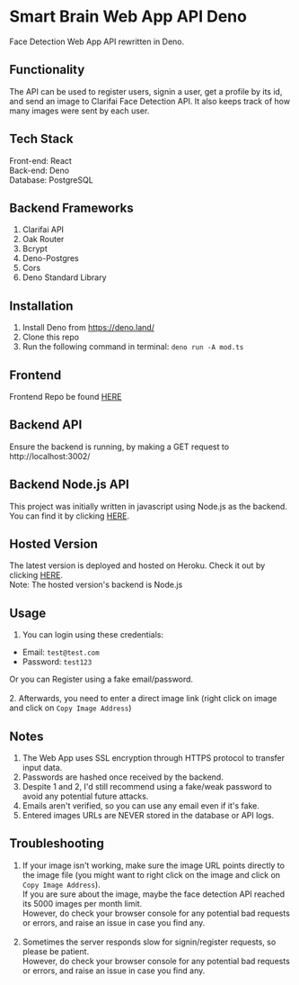 # Smart Brain Web App API Deno
Face Detection Web App API rewritten in Deno.

## Functionality
The API can be used to register users, signin a user, get a profile by its id, and send an image to Clarifai Face Detection API. It also keeps track of how many images were sent by each user.

## Tech Stack
Front-end: React<br>
Back-end: Deno<br>
Database: PostgreSQL<br>

## Backend Frameworks
1. Clarifai API
2. Oak Router
3. Bcrypt
4. Deno-Postgres
5. Cors
6. Deno Standard Library

## Installation
1. Install Deno from https://deno.land/
2. Clone this repo
3. Run the following command in terminal: `deno run -A mod.ts`

## Frontend
Frontend Repo be found [HERE](https://github.com/karimkhattaby/smart-brain)

## Backend API
Ensure the backend is running, by making a GET request to http://localhost:3002/

## Backend Node.js API
This project was initially written in javascript using Node.js as the backend. You can find it by clicking [HERE](https://github.com/karimkhattaby/smart-brain-api).

## Hosted Version
The latest version is deployed and hosted on Heroku. Check it out by clicking [HERE](https://smart-brain-karim.herokuapp.com/).<br>
Note: The hosted version's backend is Node.js

## Usage
1. You can login using these credentials:
- Email: `test@test.com`
- Password: `test123`

Or you can Register using a fake email/password.<br><br>
2. Afterwards, you need to enter a direct image link
(right click on image and click on `Copy Image Address`)

## Notes
1. The Web App uses SSL encryption through HTTPS protocol to transfer input data.
2. Passwords are hashed once received by the backend.
3. Despite 1 and 2, I'd still recommend using a fake/weak password to avoid any potential future attacks.
4. Emails aren't verified, so you can use any email even if it's fake.
5. Entered images URLs are NEVER stored in the database or API logs.

## Troubleshooting
1. If your image isn't working, make sure the image URL points directly to the image file (you might want to right click on the image and click on `Copy Image Address`).<br>
If you are sure about the image, maybe the face detection API reached its 5000 images per month limit.<br>
However, do check your browser console for any potential bad requests or errors, and raise an issue in case you find any.<br><br>
2. Sometimes the server responds slow for signin/register requests, so please be patient.<br>
However, do check your browser console for any potential bad requests or errors, and raise an issue in case you find any.
